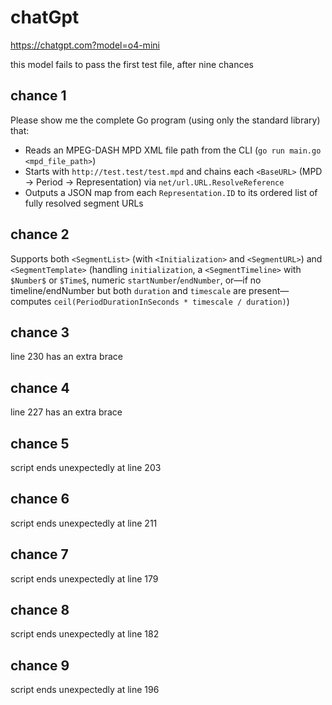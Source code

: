 # chatGpt

https://chatgpt.com?model=o4-mini

this model fails to pass the first test file, after nine chances

## chance 1

Please show me the complete Go program (using only the standard library) that:

- Reads an MPEG-DASH MPD XML file path from the CLI (`go run main.go <mpd_file_path>`)
- Starts with `http://test.test/test.mpd` and chains each `<BaseURL>` (MPD → Period → Representation) via `net/url.URL.ResolveReference`
- Outputs a JSON map from each `Representation.ID` to its ordered list of fully resolved segment URLs

## chance 2

Supports both `<SegmentList>` (with `<Initialization>` and `<SegmentURL>`) and
`<SegmentTemplate>` (handling `initialization`, a `<SegmentTimeline>` with
`$Number$` or `$Time$`, numeric `startNumber`/`endNumber`, or—if no
timeline/endNumber but both `duration` and `timescale` are present—computes
`ceil(PeriodDurationInSeconds * timescale / duration)`)

## chance 3

line 230 has an extra brace

## chance 4

line 227 has an extra brace

## chance 5

script ends unexpectedly at line 203

## chance 6

script ends unexpectedly at line 211

## chance 7

script ends unexpectedly at line 179

## chance 8

script ends unexpectedly at line 182

## chance 9

script ends unexpectedly at line 196
